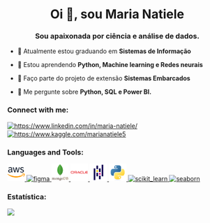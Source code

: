 <h1 align="center">Oi 👋, sou Maria Natiele</h1>
<h3 align="center">Sou apaixonada por ciência e análise de dados.</h3>

- 🔭 Atualmente estou graduando em **Sistemas de Informação**

- 🌱 Estou aprendendo **Python, Machine learning e Redes neurais**

- 👯 Faço parte do projeto de extensão **Sistemas Embarcados**

- 💬 Me pergunte sobre **Python, SQL e Power BI.**

<!-- 📫 Você me acha através do e-mail **marianatiele20@gmail.com**-->



<h3 align="left">Connect with me:</h3>
<p align="left">
<a href="https://linkedin.com/in/https://www.linkedin.com/in/maria-natiele/" target="blank"><img align="center" src="https://raw.githubusercontent.com/rahuldkjain/github-profile-readme-generator/master/src/images/icons/Social/linked-in-alt.svg" alt="https://www.linkedin.com/in/maria-natiele/" height="30" width="40" /></a>
<a href="https://kaggle.com/https://www.kaggle.com/marianatiele5" target="blank"><img align="center" src="https://raw.githubusercontent.com/rahuldkjain/github-profile-readme-generator/master/src/images/icons/Social/kaggle.svg" alt="https://www.kaggle.com/marianatiele5" height="30" width="40" /></a>
</p>

<h3 align="left">Languages and Tools:</h3>
<p align="left"> <a href="https://aws.amazon.com" target="_blank" rel="noreferrer"> <img src="https://raw.githubusercontent.com/devicons/devicon/master/icons/amazonwebservices/amazonwebservices-original-wordmark.svg" alt="aws" width="40" height="40"/> </a> <a href="https://www.figma.com/" target="_blank" rel="noreferrer"> <img src="https://www.vectorlogo.zone/logos/figma/figma-icon.svg" alt="figma" width="40" height="40"/> </a> <a href="https://www.mongodb.com/" target="_blank" rel="noreferrer"> <img src="https://raw.githubusercontent.com/devicons/devicon/master/icons/mongodb/mongodb-original-wordmark.svg" alt="mongodb" width="40" height="40"/> </a> <a href="https://www.oracle.com/" target="_blank" rel="noreferrer"> <img src="https://raw.githubusercontent.com/devicons/devicon/master/icons/oracle/oracle-original.svg" alt="oracle" width="40" height="40"/> </a> <a href="https://pandas.pydata.org/" target="_blank" rel="noreferrer"> <img src="https://raw.githubusercontent.com/devicons/devicon/2ae2a900d2f041da66e950e4d48052658d850630/icons/pandas/pandas-original.svg" alt="pandas" width="40" height="40"/> </a> <a href="https://www.python.org" target="_blank" rel="noreferrer"> <img src="https://raw.githubusercontent.com/devicons/devicon/master/icons/python/python-original.svg" alt="python" width="40" height="40"/> </a> <a href="https://scikit-learn.org/" target="_blank" rel="noreferrer"> <img src="https://upload.wikimedia.org/wikipedia/commons/0/05/Scikit_learn_logo_small.svg" alt="scikit_learn" width="40" height="40"/> </a> <a href="https://seaborn.pydata.org/" target="_blank" rel="noreferrer"> <img src="https://seaborn.pydata.org/_images/logo-mark-lightbg.svg" alt="seaborn" width="40" height="40"/> </a> </p>

<h3 align="left">Estatística:</h3>
<div>
<a href="https://github.com/MariaNatiele">
<img height="250em" src="https://github-readme-stats.vercel.app/api/top-langs/?username=MariaNatiele&layout=compact&langs_count=7&theme=dark"/>
</div>
       


       

